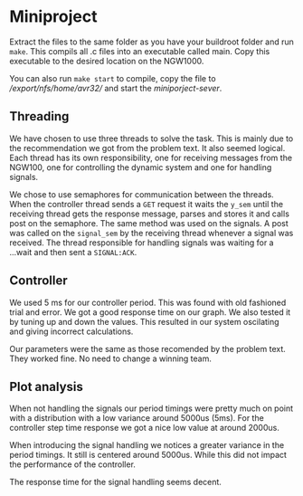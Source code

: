 # Miniproject
Extract the files to the same folder as you have your buildroot folder and run ```make```. This compils all .c files into an executable called main. Copy this executable to the desired location on the NGW1000. 

You can also run ```make start``` to compile, copy the file to _/export/nfs/home/avr32/_ and start the _miniporject-sever_.

## Threading
We have chosen to use three threads to solve the task. This is mainly due to the recommendation we got from the problem text. It also seemed logical. Each thread has its own responsibility, one for receiving messages from the NGW100, one for controlling the dynamic system and one for handling signals. 

We chose to use semaphores for communication between the threads. When the controller thread sends a ```GET``` request it waits the ```y_sem``` until the receiving thread gets the response message, parses and stores it and calls post on the semaphore. The same method was used on the signals. A post was called on the ```signal_sem``` by the receiving thread whenever a signal was received. The thread responsible for handling signals was waiting for a ...wait and then sent a ```SIGNAL:ACK```.

## Controller
We used 5 ms for our controller period. This was found with old fashioned trial and error. We got a good response time on our graph. We also tested it by tuning up and down the values. This resulted in our system oscilating and giving incorrect calculations. 

Our parameters were the same as those recomended by the problem text. They worked fine. No need to change a winning team. 

## Plot analysis
When not handling the signals our period timings were pretty much on point with a distribution with a low variance around 5000us (5ms). For the controller step time response we got a nice low value at around 2000us. 

When introducing the signal handling we notices a greater variance in the period timings. It still is centered around 5000us. While this did not impact the performance of the controller. 

The response time for the signal handling seems decent.
